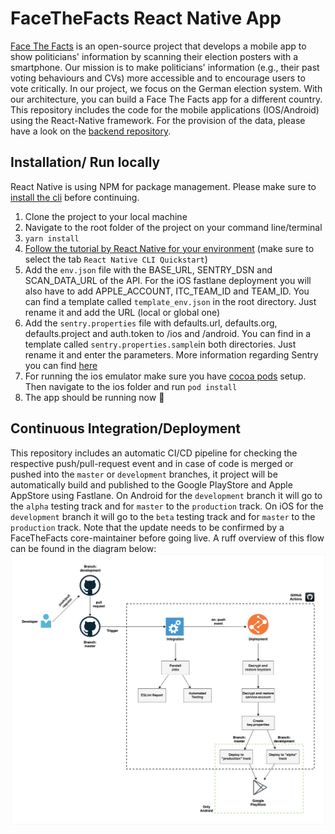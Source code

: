 # FaceTheFacts React Native App

[Face The Facts](https://facethefacts.app/) is an open-source project that develops a mobile app to show politicians' information by scanning their election posters with a smartphone. Our mission is to make politicians' information (e.g., their past voting behaviours and CVs) more accessible and to encourage users to vote critically.
In our project, we focus on the German election system. With our architecture, you can build a Face The Facts app for a different country.
This repository includes the code for the mobile applications (IOS/Android) using the React-Native framework. For the provision of the data, please have a look on the [backend repository](https://github.com/FaceTheFacts/backend).

## Installation/ Run locally

React Native is using NPM for package management. Please make sure to [install the cli](https://classic.yarnpkg.com/en/docs/cli/) before continuing.

1. Clone the project to your local machine
2. Navigate to the root folder of the project on your command line/terminal
3. `yarn install`
4. [Follow the tutorial by React Native for your environment](https://reactnative.dev/docs/0.65/environment-setup) (make sure to select the tab `React Native CLI Quickstart`)
5. Add the `env.json` file with the BASE_URL, SENTRY_DSN and SCAN_DATA_URL of the API. For the iOS fastlane deployment you will also have to add APPLE_ACCOUNT, ITC_TEAM_ID and TEAM_ID. You can find a template called `template_env.json` in the root directory. Just rename it and add the URL (local or global one)
6. Add the `sentry.properties` file with defaults.url, defaults.org, defaults.project and auth.token to /ios and /android. You can find in a template called `sentry.properties.sample`in both directories. Just rename it and enter the parameters. More information regarding Sentry you can find [here](https://docs.sentry.io/platforms/react-native/)
7. For running the ios emulator make sure you have [cocoa pods](https://guides.cocoapods.org/using/getting-started.html) setup. Then navigate to the ios folder and run `pod install`
8. The app should be running now 🎉

## Continuous Integration/Deployment

This repository includes an automatic CI/CD pipeline for checking the respective push/pull-request event and in case of code is merged or pushed into the `master` or `development` branches, it project will be automatically build and published to the Google PlayStore and Apple AppStore using Fastlane. On Android for the `development` branch it will go to the `alpha` testing track and for `master` to the `production` track. On iOS for the `development` branch it will go to the `beta` testing track and for `master` to the `production` track. Note that the update needs to be confirmed by a FaceTheFacts core-maintainer before going live. A ruff overview of this flow can be found in the diagram below:
![CI/CD Flow](img/ci_cd-flow-app.png)